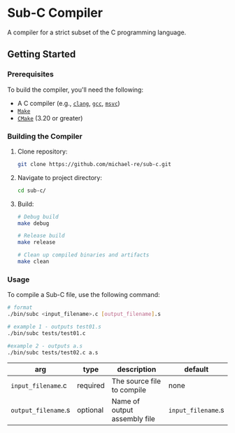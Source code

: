 # Sub-C Compiler

A compiler for a strict subset of the C programming language.

## Getting Started

### Prerequisites

To build the compiler, you'll need the following:

- A C compiler (e.g., [`clang`](https://clang.llvm.org/), [`gcc`](https://gcc.gnu.org/), [`msvc`](https://visualstudio.microsoft.com/))
- [`Make`](https://www.gnu.org/software/make/)
- [`CMake`](https://cmake.org/) (3.20 or greater)

### Building the Compiler

1. Clone repository:

    ```bash
    git clone https://github.com/michael-re/sub-c.git
    ```

2. Navigate to project directory:

    ```bash
    cd sub-c/
    ```

3. Build:

    ```bash
    # Debug build
    make debug

    # Release build
    make release

    # Clean up compiled binaries and artifacts
    make clean
    ```

### Usage

To compile a Sub-C file, use the following command:

```bash
# format
./bin/subc <input_filename>.c [output_filename].s

# example 1 - outputs test01.s
./bin/subc tests/test01.c

#example 2 - outputs a.s
./bin/subc tests/test02.c a.s
```

|   arg                 |  type       |  description                    | default             |
| --------------------- | ----------- | ------------------------------- | ------------------- |
|  `input_filename`.c   |  required   |  The source file to compile     |  none               |
|  `output_filename`.s  |  optional   |  Name of output assembly file   |  `input_filename`.s |
